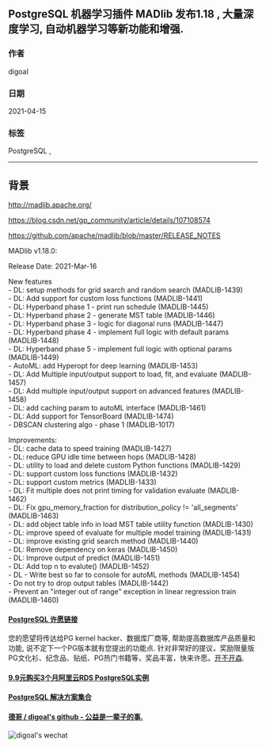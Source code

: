 ## PostgreSQL 机器学习插件 MADlib 发布1.18 , 大量深度学习, 自动机器学习等新功能和增强.       
                      
### 作者                      
digoal                      
                      
### 日期                      
2021-04-15                       
                      
### 标签                      
PostgreSQL ,      
                      
----                      
                      
## 背景         
http://madlib.apache.org/  
  
https://blog.csdn.net/gp_community/article/details/107108574   
  
https://github.com/apache/madlib/blob/master/RELEASE_NOTES               
  
MADlib v1.18.0:  
  
Release Date: 2021-Mar-16  
  
New features  
    - DL: setup methods for grid search and random search (MADLIB-1439)    
    - DL: Add support for custom loss functions (MADLIB-1441)   
    - DL: Hyperband phase 1 - print run schedule (MADLIB-1445)      
    - DL: Hyperband phase 2 - generate MST table (MADLIB-1446)      
    - DL: Hyperband phase 3 - logic for diagonal runs (MADLIB-1447)     
    - DL: Hyperband phase 4 - implement full logic with default params (MADLIB-1448)    
    - DL: Hyperband phase 5 - implement full logic with optional params (MADLIB-1449)   
    - AutoML: add Hyperopt for deep learning (MADLIB-1453)      
    - DL: Add Multiple input/output support to load, fit, and evaluate (MADLIB-1457)    
    - DL: Add multiple input/output support on advanced features (MADLIB-1458)      
    - DL: add caching param to autoML interface (MADLIB-1461)   
    - DL: Add support for TensorBoard (MADLIB-1474)  
    - DBSCAN clustering algo - phase 1 (MADLIB-1017)    
  
Improvements:  
    - DL: cache data to speed training (MADLIB-1427)   
    - DL: reduce GPU idle time between hops (MADLIB-1428)      
    - DL: utility to load and delete custom Python functions (MADLIB-1429)     
    - DL: support custom loss functions (MADLIB-1432)      
    - DL: support custom metrics (MADLIB-1433)     
    - DL: Fit multiple does not print timing for validation evaluate (MADLIB-1462)     
    - DL: Fix gpu_memory_fraction for distribution_policy != 'all_segments' (MADLIB-1463)   
    - DL: add object table info in load MST table utility function (MADLIB-1430)   
    - DL: improve speed of evaluate for multiple model training (MADLIB-1431)      
    - DL: improve existing grid search method (MADLIB-1440)      
    - DL: Remove dependency on keras (MADLIB-1450)      
    - DL: Improve output of predict (MADLIB-1451)   
    - DL: Add top n to evalute() (MADLIB-1452)      
    - DL - Write best so far to console for autoML methods (MADLIB-1454)    
    - Do not try to drop output tables (MADLIB-1442)  
    - Prevent an "integer out of range" exception in linear regression train (MADLIB-1460)  
  
  
  
#### [PostgreSQL 许愿链接](https://github.com/digoal/blog/issues/76 "269ac3d1c492e938c0191101c7238216")
您的愿望将传达给PG kernel hacker、数据库厂商等, 帮助提高数据库产品质量和功能, 说不定下一个PG版本就有您提出的功能点. 针对非常好的提议，奖励限量版PG文化衫、纪念品、贴纸、PG热门书籍等，奖品丰富，快来许愿。[开不开森](https://github.com/digoal/blog/issues/76 "269ac3d1c492e938c0191101c7238216").  
  
  
#### [9.9元购买3个月阿里云RDS PostgreSQL实例](https://www.aliyun.com/database/postgresqlactivity "57258f76c37864c6e6d23383d05714ea")
  
  
#### [PostgreSQL 解决方案集合](https://yq.aliyun.com/topic/118 "40cff096e9ed7122c512b35d8561d9c8")
  
  
#### [德哥 / digoal's github - 公益是一辈子的事.](https://github.com/digoal/blog/blob/master/README.md "22709685feb7cab07d30f30387f0a9ae")
  
  
![digoal's wechat](../pic/digoal_weixin.jpg "f7ad92eeba24523fd47a6e1a0e691b59")
  
